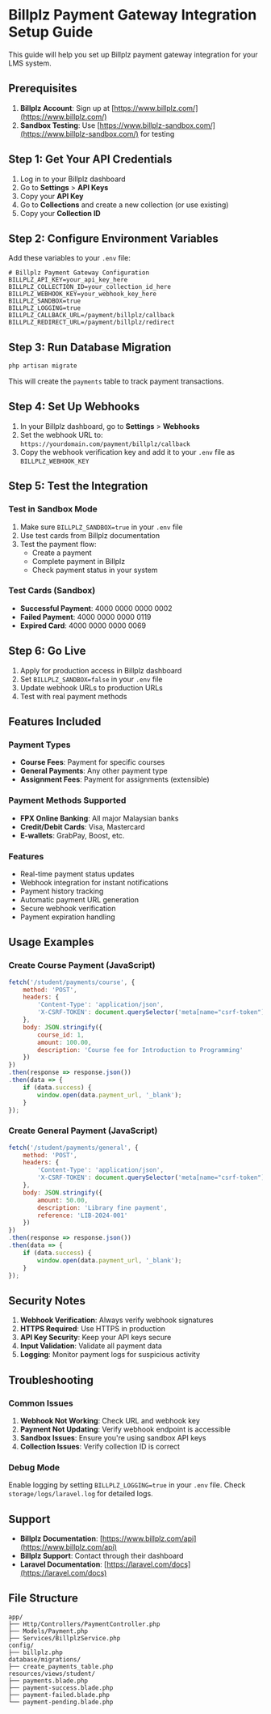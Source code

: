 # Billplz Payment Gateway Integration Setup Guide

This guide will help you set up Billplz payment gateway integration for your LMS system.

## Prerequisites

1. **Billplz Account**: Sign up at [https://www.billplz.com/](https://www.billplz.com/)
2. **Sandbox Testing**: Use [https://www.billplz-sandbox.com/](https://www.billplz-sandbox.com/) for testing

## Step 1: Get Your API Credentials

1. Log in to your Billplz dashboard
2. Go to **Settings** > **API Keys**
3. Copy your **API Key**
4. Go to **Collections** and create a new collection (or use existing)
5. Copy your **Collection ID**

## Step 2: Configure Environment Variables

Add these variables to your `.env` file:

```env
# Billplz Payment Gateway Configuration
BILLPLZ_API_KEY=your_api_key_here
BILLPLZ_COLLECTION_ID=your_collection_id_here
BILLPLZ_WEBHOOK_KEY=your_webhook_key_here
BILLPLZ_SANDBOX=true
BILLPLZ_LOGGING=true
BILLPLZ_CALLBACK_URL=/payment/billplz/callback
BILLPLZ_REDIRECT_URL=/payment/billplz/redirect
```

## Step 3: Run Database Migration

```bash
php artisan migrate
```

This will create the `payments` table to track payment transactions.

## Step 4: Set Up Webhooks

1. In your Billplz dashboard, go to **Settings** > **Webhooks**
2. Set the webhook URL to: `https://yourdomain.com/payment/billplz/callback`
3. Copy the webhook verification key and add it to your `.env` file as `BILLPLZ_WEBHOOK_KEY`

## Step 5: Test the Integration

### Test in Sandbox Mode

1. Make sure `BILLPLZ_SANDBOX=true` in your `.env` file
2. Use test cards from Billplz documentation
3. Test the payment flow:
   - Create a payment
   - Complete payment in Billplz
   - Check payment status in your system

### Test Cards (Sandbox)

- **Successful Payment**: 4000 0000 0000 0002
- **Failed Payment**: 4000 0000 0000 0119
- **Expired Card**: 4000 0000 0000 0069

## Step 6: Go Live

1. Apply for production access in Billplz dashboard
2. Set `BILLPLZ_SANDBOX=false` in your `.env` file
3. Update webhook URLs to production URLs
4. Test with real payment methods

## Features Included

### Payment Types
- **Course Fees**: Payment for specific courses
- **General Payments**: Any other payment type
- **Assignment Fees**: Payment for assignments (extensible)

### Payment Methods Supported
- **FPX Online Banking**: All major Malaysian banks
- **Credit/Debit Cards**: Visa, Mastercard
- **E-wallets**: GrabPay, Boost, etc.

### Features
- Real-time payment status updates
- Webhook integration for instant notifications
- Payment history tracking
- Automatic payment URL generation
- Secure webhook verification
- Payment expiration handling

## Usage Examples

### Create Course Payment (JavaScript)

```javascript
fetch('/student/payments/course', {
    method: 'POST',
    headers: {
        'Content-Type': 'application/json',
        'X-CSRF-TOKEN': document.querySelector('meta[name="csrf-token"]').content
    },
    body: JSON.stringify({
        course_id: 1,
        amount: 100.00,
        description: 'Course fee for Introduction to Programming'
    })
})
.then(response => response.json())
.then(data => {
    if (data.success) {
        window.open(data.payment_url, '_blank');
    }
});
```

### Create General Payment (JavaScript)

```javascript
fetch('/student/payments/general', {
    method: 'POST',
    headers: {
        'Content-Type': 'application/json',
        'X-CSRF-TOKEN': document.querySelector('meta[name="csrf-token"]').content
    },
    body: JSON.stringify({
        amount: 50.00,
        description: 'Library fine payment',
        reference: 'LIB-2024-001'
    })
})
.then(response => response.json())
.then(data => {
    if (data.success) {
        window.open(data.payment_url, '_blank');
    }
});
```

## Security Notes

1. **Webhook Verification**: Always verify webhook signatures
2. **HTTPS Required**: Use HTTPS in production
3. **API Key Security**: Keep your API keys secure
4. **Input Validation**: Validate all payment data
5. **Logging**: Monitor payment logs for suspicious activity

## Troubleshooting

### Common Issues

1. **Webhook Not Working**: Check URL and webhook key
2. **Payment Not Updating**: Verify webhook endpoint is accessible
3. **Sandbox Issues**: Ensure you're using sandbox API keys
4. **Collection Issues**: Verify collection ID is correct

### Debug Mode

Enable logging by setting `BILLPLZ_LOGGING=true` in your `.env` file. Check `storage/logs/laravel.log` for detailed logs.

## Support

- **Billplz Documentation**: [https://www.billplz.com/api](https://www.billplz.com/api)
- **Billplz Support**: Contact through their dashboard
- **Laravel Documentation**: [https://laravel.com/docs](https://laravel.com/docs)

## File Structure

```
app/
├── Http/Controllers/PaymentController.php
├── Models/Payment.php
├── Services/BillplzService.php
config/
├── billplz.php
database/migrations/
├── create_payments_table.php
resources/views/student/
├── payments.blade.php
├── payment-success.blade.php
├── payment-failed.blade.php
└── payment-pending.blade.php
```
